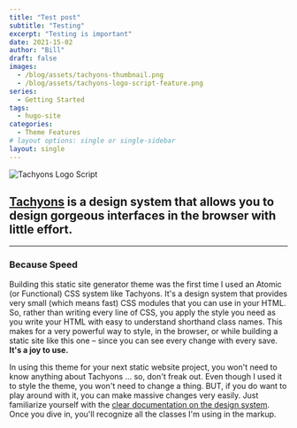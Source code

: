 ```yaml
---
title: "Test post"
subtitle: "Testing"
excerpt: "Testing is important"
date: 2021-15-02
author: "Bill"
draft: false
images:
  - /blog/assets/tachyons-thumbnail.png
  - /blog/assets/tachyons-logo-script-feature.png
series:
  - Getting Started
tags:
  - hugo-site
categories:
  - Theme Features
# layout options: single or single-sidebar
layout: single
---
```


![Tachyons Logo Script](/blog/assets/tachyons-logo-script-feature.png)

## [Tachyons](http://tachyons.io) is a design system that allows you to design gorgeous interfaces in the browser with little effort.

---

### Because Speed

Building this static site generator theme was the first time I used an Atomic
(or Functional) CSS system like Tachyons. It's a design system that provides
very small (which means fast) CSS modules that you can use in your HTML. So,
rather than writing every line of CSS, you apply the style you need as you write
your HTML with easy to understand shorthand class names. This makes for a very
powerful way to style, in the browser, or while building a static site like this
one – since you can see every change with every save. **It's a joy to use.**

In using this theme for your next static website project, you won't need to know
anything about Tachyons ... so, don't freak out. Even though I used it to style
the theme, you won't need to change a thing. BUT, if you do want to play around
with it, you can make massive changes very easily. Just familiarize yourself
with the [clear documentation on the design system](http://tachyons.io/docs/).
Once you dive in, you'll recognize all the classes I'm using in the markup.